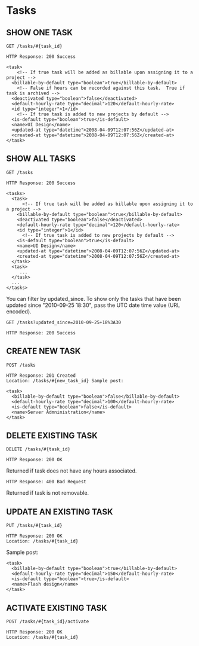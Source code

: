 # Tasks

## SHOW ONE TASK

    GET /tasks/#{task_id}

    HTTP Response: 200 Success

    <task>
        <!-- If true task will be added as billable upon assigning it to a project -->
      <billable-by-default type="boolean">true</billable-by-default>
        <!-- False if hours can be recorded against this task.  True if task is archived -->
      <deactivated type="boolean">false</deactivated>
      <default-hourly-rate type="decimal">120</default-hourly-rate>
      <id type="integer">1</id>
        <!-- If true task is added to new projects by default -->
      <is-default type="boolean">true</is-default>
      <name>UI Design</name>
      <updated-at type="datetime">2008-04-09T12:07:56Z</updated-at>
      <created-at type="datetime">2008-04-09T12:07:56Z</created-at>
    </task>

## SHOW ALL TASKS

    GET /tasks

    HTTP Response: 200 Success

    <tasks>
      <task>
          <!-- If true task will be added as billable upon assigning it to a project -->
        <billable-by-default type="boolean">true</billable-by-default>
        <deactivated type="boolean">false</deactivated>
        <default-hourly-rate type="decimal">120</default-hourly-rate>
        <id type="integer">1</id>
          <!-- If true task is added to new projects by default -->
        <is-default type="boolean">true</is-default>
        <name>UI Design</name>
        <updated-at type="datetime">2008-04-09T12:07:56Z</updated-at>
        <created-at type="datetime">2008-04-09T12:07:56Z</created-at>
      </task>
      <task>
         ...
      </task>
      ...
    </tasks>

You can filter by updated_since. To show only the tasks that have been updated since "2010-09-25 18:30", pass the UTC date time value (URL encoded).

    GET /tasks?updated_since=2010-09-25+18%3A30

    HTTP Response: 200 Success

## CREATE NEW TASK

    POST /tasks

    HTTP Response: 201 Created
    Location: /tasks/#{new_task_id} Sample post:

    <task>
      <billable-by-default type="boolean">false</billable-by-default>
      <default-hourly-rate type="decimal">100</default-hourly-rate>
      <is-default type="boolean">false</is-default>
      <name>Server Admninistration</name>
    </task>

## DELETE EXISTING TASK

    DELETE /tasks/#{task_id}

    HTTP Response: 200 OK 

Returned if task does not have any hours associated. 

    HTTP Response: 400 Bad Request 

Returned if task is not removable.

## UPDATE AN EXISTING TASK

    PUT /tasks/#{task_id}

    HTTP Response: 200 OK 
    Location: /tasks/#{task_id} 

Sample post:

    <task>
      <billable-by-default type="boolean">true</billable-by-default>
      <default-hourly-rate type="decimal">150</default-hourly-rate>
      <is-default type="boolean">true</is-default>
      <name>Flash design</name>
    </task>

## ACTIVATE EXISTING TASK

    POST /tasks/#{task_id}/activate

    HTTP Response: 200 OK 
    Location: /tasks/#{task_id}